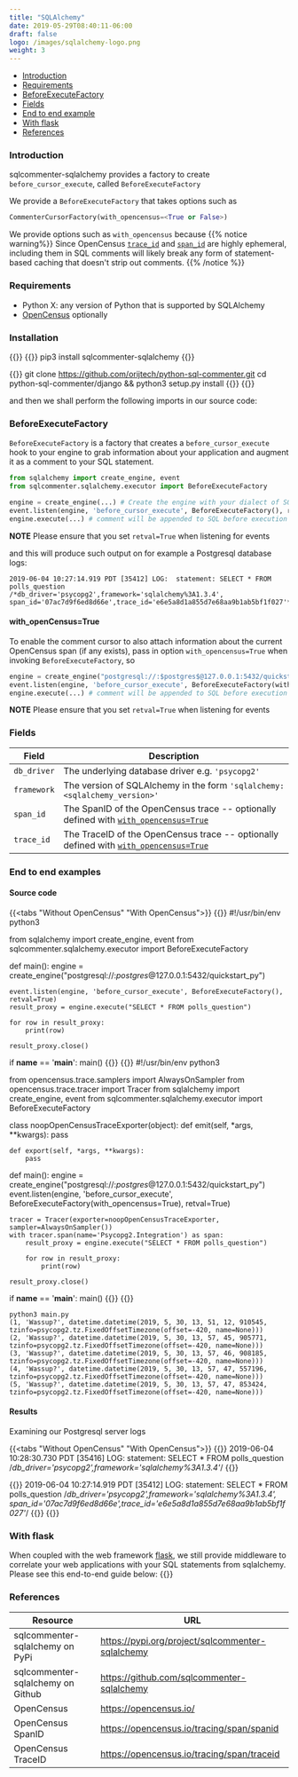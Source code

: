 ```yaml
---
title: "SQLAlchemy"
date: 2019-05-29T08:40:11-06:00
draft: false
logo: /images/sqlalchemy-logo.png
weight: 3
---
```


- [Introduction](#introduction)
- [Requirements](#requirements)
- [BeforeExecuteFactory](#BeforeExecuteFactory)
- [Fields](#fields)
- [End to end example](#end-to-end-example)
- [With flask](#with-flask)
- [References](#references)

### Introduction
sqlcommenter-sqlalchemy provides a factory to create `before_cursor_execute`, called `BeforeExecuteFactory`

We provide a `BeforeExecuteFactory` that takes options such as
```python
CommenterCursorFactory(with_opencensus=<True or False>)
```

We provide options such as `with_opencensus` because
{{% notice warning%}}
Since OpenCensus [`trace_id`](https://opencensus.io/tracing/span/traceid) and [`span_id`](https://opencensus.io/tracing/span/spanid/) are highly ephemeral, including them in SQL comments will likely break any form of statement-based caching that doesn't strip out comments.
{{% /notice %}}

### Requirements

* Python X: any version of Python that is supported by SQLAlchemy
* [OpenCensus](https://opencensus.io/) optionally

### Installation

{{<tabs Pip Source>}}
{{<highlight shell>}}
pip3 install sqlcommenter-sqlalchemy
{{</highlight>}}

{{<highlight shell>}}
git clone https://github.com/orijtech/python-sql-commenter.git
cd python-sql-commenter/django && python3 setup.py install
{{</highlight>}}
{{</tabs>}}

and then we shall perform the following imports in our source code:


### BeforeExecuteFactory

`BeforeExecuteFactory` is a factory that creates a `before_cursor_execute` hook to your engine to grab information about your application and augment it as a comment to your SQL statement.

```python
from sqlalchemy import create_engine, event
from sqlcommenter.sqlalchemy.executor import BeforeExecuteFactory

engine = create_engine(...) # Create the engine with your dialect of SQL
event.listen(engine, 'before_cursor_execute', BeforeExecuteFactory(), retval=True)
engine.execute(...) # comment will be appended to SQL before execution
```

**NOTE**
Please ensure that you set `retval=True` when listening for events

and this will produce such output on for example a Postgresql database logs:
```shell
2019-06-04 10:27:14.919 PDT [35412] LOG:  statement: SELECT * FROM polls_question
/*db_driver='psycopg2',framework='sqlalchemy%3A1.3.4',
span_id='07ac7d9f6ed8d66e',trace_id='e6e5a8d1a855d7e68aa9b1ab5bf1f027'*/
```

#### <a name="with-opencensus"></a> with_openCensus=True

To enable the comment cursor to also attach information about the current OpenCensus span (if any exists), pass in option `with_opencensus=True` when invoking `BeforeExecuteFactory`, so


```python
engine = create_engine("postgresql://:$postgres$@127.0.0.1:5432/quickstart_py")
event.listen(engine, 'before_cursor_execute', BeforeExecuteFactory(with_opencensus=True), retval=True)
engine.execute(...) # comment will be appended to SQL before execution
```

**NOTE**
Please ensure that you set `retval=True` when listening for events


### Fields

Field|Description
---|---
`db_driver`|The underlying database driver e.g. `'psycopg2'`
`framework`|The version of SQLAlchemy in the form `'sqlalchemy:<sqlalchemy_version>'`
`span_id`|The SpanID of the OpenCensus trace -- optionally defined with [`with_opencensus=True`](#with-opencensus)
`trace_id`|The TraceID of the OpenCensus trace -- optionally defined with [`with_opencensus=True`](#with-opencensus)

### End to end examples

#### Source code

{{<tabs "Without OpenCensus" "With OpenCensus">}}
{{<highlight python>}}
#!/usr/bin/env python3

from sqlalchemy import create_engine, event
from sqlcommenter.sqlalchemy.executor import BeforeExecuteFactory

def main():
    engine = create_engine("postgresql://:$postgres$@127.0.0.1:5432/quickstart_py")

    event.listen(engine, 'before_cursor_execute', BeforeExecuteFactory(), retval=True)
    result_proxy = engine.execute("SELECT * FROM polls_question")

    for row in result_proxy:
        print(row)

    result_proxy.close()

if __name__ == '__main__':
    main()
{{</highlight>}}
{{<highlight python>}}
#!/usr/bin/env python3

from opencensus.trace.samplers import AlwaysOnSampler
from opencensus.trace.tracer import Tracer
from sqlalchemy import create_engine, event
from sqlcommenter.sqlalchemy.executor import BeforeExecuteFactory

class noopOpenCensusTraceExporter(object):
    def emit(self, *args, **kwargs):
        pass

    def export(self, *args, **kwargs):
        pass

def main():
    engine = create_engine("postgresql://:$postgres$@127.0.0.1:5432/quickstart_py")
    event.listen(engine, 'before_cursor_execute', BeforeExecuteFactory(with_opencensus=True), retval=True)

    tracer = Tracer(exporter=noopOpenCensusTraceExporter, sampler=AlwaysOnSampler())
    with tracer.span(name='Psycopg2.Integration') as span:
        result_proxy = engine.execute("SELECT * FROM polls_question")

        for row in result_proxy:
            print(row)

    result_proxy.close()

if __name__ == '__main__':
    main()
{{</highlight>}}
{{</tabs>}}

```shell
python3 main.py
(1, 'Wassup?', datetime.datetime(2019, 5, 30, 13, 51, 12, 910545, tzinfo=psycopg2.tz.FixedOffsetTimezone(offset=-420, name=None)))
(2, 'Wassup?', datetime.datetime(2019, 5, 30, 13, 57, 45, 905771, tzinfo=psycopg2.tz.FixedOffsetTimezone(offset=-420, name=None)))
(3, 'Wassup?', datetime.datetime(2019, 5, 30, 13, 57, 46, 908185, tzinfo=psycopg2.tz.FixedOffsetTimezone(offset=-420, name=None)))
(4, 'Wassup?', datetime.datetime(2019, 5, 30, 13, 57, 47, 557196, tzinfo=psycopg2.tz.FixedOffsetTimezone(offset=-420, name=None)))
(5, 'Wassup?', datetime.datetime(2019, 5, 30, 13, 57, 47, 853424, tzinfo=psycopg2.tz.FixedOffsetTimezone(offset=-420, name=None)))
```

#### Results

Examining our Postgresql server logs

{{<tabs "Without OpenCensus" "With OpenCensus">}}
{{<highlight shell>}}
2019-06-04 10:28:30.730 PDT [35416] LOG:  statement: SELECT * FROM polls_question
/*db_driver='psycopg2',framework='sqlalchemy%3A1.3.4'*/
{{</highlight>}}

{{<highlight shell>}}
2019-06-04 10:27:14.919 PDT [35412] LOG:  statement: SELECT * FROM polls_question
/*db_driver='psycopg2',framework='sqlalchemy%3A1.3.4',
span_id='07ac7d9f6ed8d66e',trace_id='e6e5a8d1a855d7e68aa9b1ab5bf1f027'*/
{{</highlight>}}
{{</tabs>}}

### With flask
When coupled with the web framework [flask](http://flask.pocoo.org), we still provide middleware to correlate
your web applications with your SQL statements from sqlalchemy. Please see this end-to-end guide below:
{{<card-vendor href="/python/flask#with-sqlalchemy" src="/images/flask-logo.png">}}

### References

Resource|URL
---|---
sqlcommenter-sqlalchemy on PyPi|https://pypi.org/project/sqlcommenter-sqlalchemy
sqlcommenter-sqlalchemy on Github|https://github.com/sqlcommenter-sqlalchemy
OpenCensus|https://opencensus.io/
OpenCensus SpanID|https://opencensus.io/tracing/span/spanid
OpenCensus TraceID|https://opencensus.io/tracing/span/traceid
